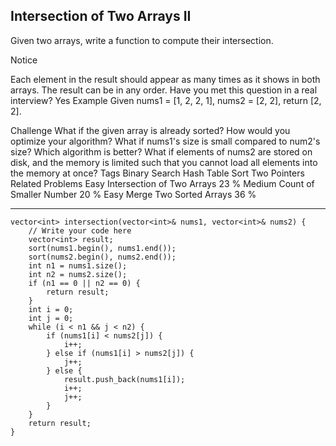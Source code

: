 ## Intersection of Two Arrays II  ##

Given two arrays, write a function to compute their intersection.

 Notice

Each element in the result should appear as many times as it shows in both arrays.
The result can be in any order.
Have you met this question in a real interview? Yes
Example
Given nums1 = [1, 2, 2, 1], nums2 = [2, 2], return [2, 2].

Challenge 
What if the given array is already sorted? How would you optimize your algorithm?
What if nums1's size is small compared to num2's size? Which algorithm is better?
What if elements of nums2 are stored on disk, and the memory is limited such that you cannot load all elements into the memory at once?
Tags 
Binary Search Hash Table Sort Two Pointers
Related Problems 
Easy Intersection of Two Arrays 23 %
Medium Count of Smaller Number 20 %
Easy Merge Two Sorted Arrays 36 %

----------
    vector<int> intersection(vector<int>& nums1, vector<int>& nums2) {
        // Write your code here
        vector<int> result;
        sort(nums1.begin(), nums1.end());
        sort(nums2.begin(), nums2.end());
        int n1 = nums1.size();
        int n2 = nums2.size();
        if (n1 == 0 || n2 == 0) {
            return result;
        }
        int i = 0;
        int j = 0;
        while (i < n1 && j < n2) {
            if (nums1[i] < nums2[j]) {
                i++;
            } else if (nums1[i] > nums2[j]) {
                j++;
            } else {
                result.push_back(nums1[i]);
                i++;
                j++;
            }
        }
        return result;
    }
